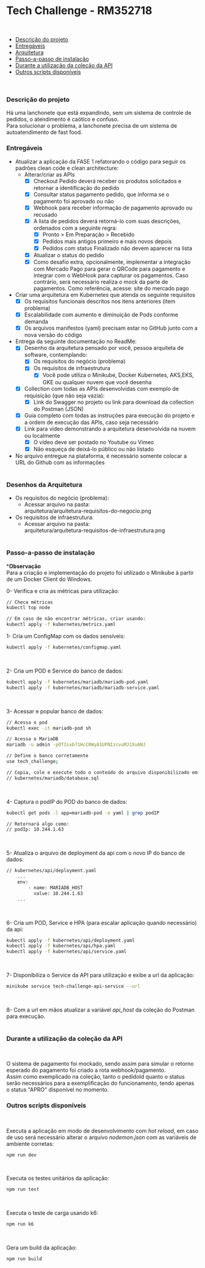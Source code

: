 # Tech Challenge - RM352718

<br />

* [Descrição do projeto](#descricao)
* [Entregáveis](#entregaveis)
* [Arquitetura](#arquitetura)
* [Passo-a-passo de instalação](#instalacao)
* [Durante a utilização da coleção da API](#utilizacao)
* [Outros scripts disponíveis](#scripts)

<br />

<h3 id="descricao">Descrição do projeto</h3>

Há uma lanchonete que está expandindo, sem um sistema de controle de pedidos, o atendimento é caótico e confuso.<br />
Para solucionar o problema, a lanchonete precisa de um sistema de autoatendimento de fast food.
<br />

<h3 id="entregaveis">Entregáveis</h3>

- Atualizar a aplicação da FASE 1 refatorando o código para seguir os padrões clean code e clean architecture:<br />
    - Alterar/criar as APIs
        - [x] Checkout Pedido deverá receber os produtos solicitados e retornar a identificação do pedido
        - [x] Consultar status pagamento pedido, que informa se o pagamento foi aprovado ou não
        - [x] Webhook para receber informação de pagamento aprovado ou recusado
        - [x] A lista de pedidos deverá retorná-lo com suas descrições, ordenados com a seguinte regra:
            - [x] Pronto > Em Preparação > Recebido
            - [x] Pedidos mais antigos primeiro e mais novos depois
            - [x] Pedidos com status Finalizado não devem aparecer na lista
        - [x] Atualizar o status do pedido
        - [x] Como desafio extra, opcionalmente, implementar a integração com Mercado Pago para gerar o QRCode para pagamento e integrar com o WebHook para capturar os pagamentos. Caso contrário, será necessário realiza o mock da parte de pagamentos. Como referência, acesse: site do mercado pago
        
- Criar uma arquitetura em Kubernetes que atenda os seguinte requisitos
    - [x] Os requisitos funcionais descritos nos itens anteriores (item problema)
    - [x] Escalabilidade com aumento e diminuição de Pods conforme demanda
    - [x] Os arquivos manifestos (yaml) precisam estar no GitHub junto com a nova versão do código

- Entrega da seguinte documentação no ReadMe:
    - [x] Desenho da arquitetura pensado por você, pessoa arquiteta de software, contemplando:
        - [x] Os requisitos do negócio (problema)
        - [x] Os requisitos de infraestrutura
            - [x] Você pode utiliza o Minikube, Docker Kubernetes, AKS,EKS, GKE ou qualquer nuvem que você desenha
    - [x] Collection com todas as APIs desenvolvidas com exemplo de requisição (que não seja vazia):
        - [x] Link do Swagger no projeto ou link para download da collection do Postman (JSON)
    - [x] Guia completo com todas as instruções para execução do projeto e a ordem de execução das APIs, caso seja necessário
    - [x] Link para vídeo demonstrando a arquitetura desenvolvida na nuvem ou localmente
        - [x] O vídeo deve ser postado no Youtube ou Vimeo
        - [x] Não esqueça de deixá-lo público ou não listado

- No arquivo entregue na plataforma, é necessário somente colocar a URL do Github com as informações
<br /><br />


<h3 id="arquitetura">Desenhos da Arquitetura</h3>

- Os requisitos do negócio (problema):
    - Acessar arquivo na pasta: <br />
        arquitetura/arquitetura-requisitos-do-negocio.png
- Os requisitos de infraestrutura:
    - Acessar arquivo na pasta: <br />
        arquitetura/arquitetura-requisitos-de-infraestrutura.png
<br /><br />

<h3 id="instalacao">Passo-a-passo de instalação</h3>

***Observação**<br />
Para a criação e implementação do projeto foi utilizado o Minikube à partir de um Docker Client do Windows.
<br />

0- Verifica e cria as métricas para utilização:
```bash
// Checa métricas
kubectl top node

// Em caso de não encontrar métricas, criar usando:
kubectl apply -f kubernetes/metrics.yaml
```

1- Cria um ConfigMap com os dados sensíveis:
```bash
kubectl apply -f kubernetes/configmap.yaml
```
<br />

2- Cria um POD e Service do banco de dados:
```bash
kubectl apply -f kubernetes/mariadb/mariadb-pod.yaml
kubectl apply -f kubernetes/mariadb/mariadb-service.yaml
```
<br />

3- Acessar e popular banco de dados:
```bash
// Acessa o pod
kubectl exec -it mariadb-pod sh

// Acessa o MariaDB
mariadb -u admin -pOTIsxb71HcC0WyA1UPNIzcvuMJ1Xu6NJ

// Define o banco corretamente
use tech_challenge;

// Copia, cole e execute todo o conteúdo do arquivo disponibilizado em:
// kubernetes/mariadb/database.sql
```
<br />

4- Captura o podIP do POD do banco de dados:
```bash
kubectl get pods -l app=mariadb-pod -o yaml | grep podIP

// Retornará algo como:
// podIp: 10.244.1.63
```
<br />

5- Atualiza o arquivo de deployment da api com o novo IP do banco de dados:
```bash
// kubernetes/api/deployment.yaml
    ...
    env: 
        - name: MARIADB_HOST
          value: 10.244.1.63
    ...
```
<br />

6- Cria um POD, Service e HPA (para escalar aplicação quando necessário) da api:
```bash
kubectl apply -f kubernetes/api/deployment.yaml
kubectl apply -f kubernetes/api/hpa.yaml
kubectl apply -f kubernetes/api/service.yaml
```
<br />

7- Disponibiliza o Service da API para utilização e exibe a url da aplicação:
```bash
minikube service tech-challenge-api-service --url
```
<br />

8- Com a url em mãos atualizar a variável *api_host* da coleção do Postman para execução.
<br /><br />

<h3 id="utilizacao">Durante a utilização da coleção da API</h3>
<br />

O sistema de pagamento foi mockado, sendo assim para simular o retorno esperado do pagamento foi criado a rota webhook/pagamento.<br />
Assim como exemplicado na coleção, tanto o pedidoId quanto o status serão necessários para a exemplificação do funcionamento, tendo apenas o status "APRO" disponível no momento.
<br />


<h3 id="scripts">Outros scripts disponíveis</h3>
<br />

Executa a aplicação em modo de desenvolvimento com *hot reload*, em caso de uso será necessário alterar o arquivo *nodemon.json* com as variáveis de ambiente corretas:
```bash
npm run dev
```
<br />

Executa os testes unitários da aplicação:
```bash
npm run test
```
<br />

Executa o teste de carga usando k6:
```bash
npm run k6
```
<br />

Gera um build da aplicação:
```bash
npm run build
```